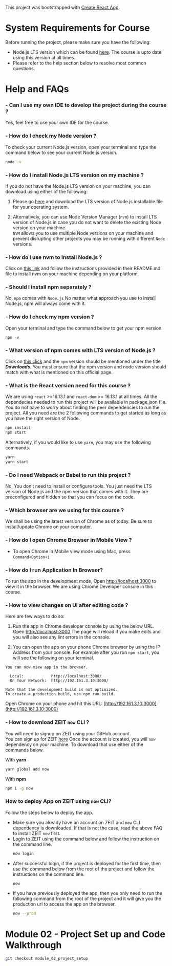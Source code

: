 This project was bootstrapped with [Create React App](https://github.com/facebook/create-react-app).

# System Requirements for Course
Before running the project, please make sure you have the following:

- Node.js LTS version which can be found [here](https://nodejs.org/en/download/). The course is upto date using this version at all times.
- Please refer to the help section below to resolve most common questions.

# Help and FAQs

### - Can I use my own IDE to develop the project during the course ?
Yes, feel free to use your own IDE for the course.

### - How do I check my Node version ?
To check your current Node.js version, open your terminal and type the command below to see your current Node.js version.
```sh
node -v
```

### - How do I install Node.js LTS version on my machine ?
If you do not have the Node.js LTS version on your machine, you can download using either of the following:
1. Please go [here](https://nodejs.org/en/download/) and download the LTS version of Node.js installable file for your operating system.

2. Alternatively, you can use Node Version Manager (`nvm`) to install LTS version of Node.js in case
 you do not want to delete the existing Node version on your machine.<br>
 `NVM` allows you to use multiple Node versions on your machine and prevent disrupting other 
 projects you may be running with different `Node` versions.<br>
 
### - How do I use nvm to install Node.js ?
Click on [this link](https://github.com/nvm-sh/nvm) and follow the instructions provided in their README.md file 
to install nvm on your machine depending on your platform.

### - Should I install npm separately ?
No, `npm` comes with `Node.js` 
No matter what approach you use to install Node.js, npm will always come with it.

### - How do I check my npm version ?
Open your terminal and type the command below to get your npm version.
```
npm -v
```

### - What version of npm comes with LTS version of Node.js ?
Click on [this click](https://nodejs.org/en/download/) and the `npm` version should be mentioned under the title _**Downloads**_. 
You must ensure that the npm version and node version should match with what is mentioned on this official page.

### - What is the React version need for this course ?
We are using `react` >=16.13.1 and `react-dom` >= 16.13.1 at all times. All the dependecies needed to run this project will be available in package.json
file. You do not have to worry about finding the peer dependencies to run the project. 
All you need are the 2 following commands to get started as long as you have the right version of Node.

```sh
npm install
npm start
```

Alternatively, if you would like to use `yarn`, you may use the following commands. 
```sh
yarn
yarn start
```

### - Do I need Webpack or Babel to run this project ?
No, You don’t need to install or configure tools. You just need the LTS version of Node.js and the npm version that comes with it. 
They are preconfigured and hidden so that you can focus on the code.

### - Which browser are we using for this course ?
We shall be using the latest version of Chrome as of today. Be sure to install/update Chrome on your computer.

### - How do I open Chrome Browser in Mobile View ?
- To open Chrome in Mobile view mode using Mac, press ```Command+Option+i```

### - How do I run Application In Browser?
To run the app in the development mode,
Open [http://localhost:3000](http://localhost:3000) to view it in the browser.
We are using Chrome Developer console in this course.



### - How to view changes on UI after editing code ?
Here are few ways to do so:

1) Run the app in Chrome developer console by using the below URL.
Open [http://localhost:3000](http://localhost:3000) 
The page will reload if you make edits and you will also see any lint errors in the console.

2) You can open the app on your phone Chrome browser by using the IP Address from your console. 
For example after you run `npm start`, you will see the following on your terminal.
```$xslt
You can now view app in the browser.

  Local:            http://localhost:3000/
  On Your Network:  http://192.161.3.10:3000/

Note that the development build is not optimized.
To create a production build, use npm run build.
```

Open Chrome on your phone and hit this URL:
[http://192.161.3.10:3000](http://192.161.3.10:3000)

### - How to download ZEIT `now` CLI ?
You will need to signup on ZEIT using your GitHub account.    
You can sign up for ZEIT [here](https://zeit.co/)
Once the account is created, you will `now` dependency on your machine. To download that use either of the commands below.   

With **yarn**
```sh
yarn global add now
```

With **npm**
```sh
npm i -g now
```

### How to deploy App on ZEIT using `now` CLI?
Follow the steps below to deploy the app.
- Make sure you already have an account on ZEIT and `now` CLI dependency is downloaded. If that is not the case, read the above FAQ to install ZEIT `now` first.
- Login to ZEIT using the command below and follow the instruction on the command line.
  ```sh
  now login
  ```
- After successful login, if the project is deployed for the first time, then use the command below from the root of the project and follow the instructions on the command line.
  ```sh
  now
  ```
- If you have previously deployed the app, then you only need to run the following command from the root of the project and it will give you the production url to access the app on the browser.
  ```sh
  now --prod
  ```



# Module 02 - Project Set up and Code Walkthrough 

```sh
git checkout module_02_project_setup
```
